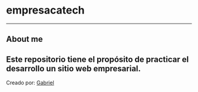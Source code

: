 # empresacatech

---

## About me

## Este repositorio tiene el propósito de practicar el desarrollo un sitio web empresarial.

Creado por: [Gabriel](https://github.com/iGabe23)
